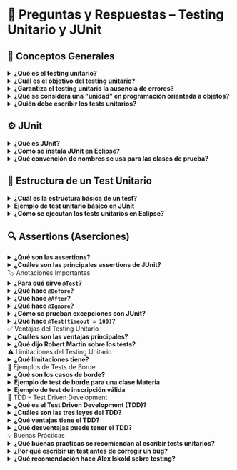 # 🧩 Preguntas y Respuestas – Testing Unitario y JUnit

## 🧪 Conceptos Generales
<details>
<summary><b>¿Qué es el testing unitario?</b></summary> 
  Es la práctica de probar automáticamente unidades individuales del código (como clases o métodos) para verificar que funcionen correctamente de forma aislada.
</details>

<details> 
<summary><b>¿Cuál es el objetivo del testing unitario?</b></summary> 
  Detectar errores de manera temprana, mejorar el diseño del código y aumentar la confianza en que cada componente funciona según lo esperado. 
</details>

<details> <summary><b>¿Garantiza el testing unitario la ausencia de errores?</b></summary> 
  No. Solo aumenta la probabilidad de detectar errores y mejora la calidad general, pero no asegura que el sistema esté completamente libre de fallos. 
</details>

<details> <summary><b>¿Qué se considera una “unidad” en programación orientada a objetos?</b></summary> 
  Una unidad suele ser una clase o un método individual que se prueba de manera independiente. 
</details>

<details> <summary><b>¿Quién debe escribir los tests unitarios?</b></summary> 
  Los programadores son responsables de escribirlos, generalmente junto con el código de producción. 
</details>

## ⚙️ JUnit
<details> <summary><b>¿Qué es JUnit?</b></summary> 
  Es un framework de testing unitario para Java, desarrollado por Kent Beck y Erich Gamma. Permite definir, ejecutar y automatizar tests fácilmente. 
</details>

<details> <summary><b>¿Cómo se instala JUnit en Eclipse?</b></summary> 
  Al crear un proyecto de pruebas, Eclipse agrega automáticamente la librería `junit.jar` al <b>build path</b>*. 
</details>

<details> <summary><b>¿Qué convención de nombres se usa para las clases de prueba?</b></summary> 
  Se suele agregar la palabra <code>Test</code> al final del nombre de la clase, por ejemplo: <code>PersonaTest</code>, <code>MateriaTest</code>, <code>ArregloTest</code>. 
</details>

## 🧠 Estructura de un Test Unitario

<details> 
<summary><b>¿Cuál es la estructura básica de un test?</b></summary>
<ol>
    <li>Setup: preparar los datos necesarios.</li>
    <li>Exercise: ejecutar la funcionalidad que se quiere probar.</li>
    <li>Verify: comprobar que el resultado sea el esperado.</li>
    <li>Teardown (opcional): limpiar o restaurar el entorno.</li>
</ol>
</details>

<details> <summary><b>Ejemplo de test unitario básico en JUnit</b></summary>

@Test
public void cumplirAniosTest() {
    Persona p = new Persona("Pepe", 17); // Setup
    p.cumplirAnios();                    // Exercise
    assertEquals(18, p.getEdad());       // Verify
}
Este test verifica que el método cumplirAnios() incremente correctamente la edad de una persona.
</details>

<details> <summary><b>¿Cómo se ejecutan los tests unitarios en Eclipse?</b></summary> 
    Seleccionando la clase de prueba y eligiendo Run As → JUnit Test. JUnit ejecuta todos los métodos con la anotación <code>@Test</code>. 
</details>

## 🔍 Assertions (Aserciones)
<details> <summary><b>¿Qué son las assertions?</b></summary> 
    Son métodos que verifican condiciones durante el test. Si la condición no se cumple, el test **falla automáticamente**. 
</details>

<details> <summary><b>¿Cuáles son las principales assertions de JUnit?</b></summary>
|Método	|Descripción|
| :--- | :--- |
|assertEquals(expected, actual)	|Verifica igualdad entre valores|
|assertArrayEquals(expected, actual)|	Compara arreglos.|
|assertTrue(cond) / assertFalse(cond)|	Evalúa condiciones booleanas.|
|assertNull(obj) / assertNotNull(obj)|	Verifica nulidad.|
|fail(msg)	|Fuerza un fallo explícito.|
>
</details>
🏷️ Anotaciones Importantes
<details> <summary><b>¿Para qué sirve <code>@Test</code>?</b></summary> Indica que el método es un caso de prueba. </details>
<details> <summary><b>¿Qué hace <code>@Before</code>?</b></summary> Ejecuta un método **antes de cada test**, normalmente para inicializar datos o preparar el entorno. </details>
<details> <summary><b>¿Qué hace <code>@After</code>?</b></summary> Ejecuta un método **después de cada test**, generalmente para liberar recursos o limpiar el entorno. </details>
<details> <summary><b>¿Qué hace <code>@Ignore</code>?</b></summary> Permite **omitir temporalmente** la ejecución de un test. </details>
<details> <summary><b>¿Cómo se prueban excepciones con JUnit?</b></summary>

Se usa la anotación <code>@Test(expected = TipoDeExcepcion.class)</code>.
Ejemplo:

@Test(expected = NullPointerException.class)
public void nullTest() {
    Arreglos.sumarPositivos(null);
}

</details>
<details> <summary><b>¿Qué hace <code>@Test(timeout = 100)</code>?</b></summary> Hace que el test falle si tarda más de **100 milisegundos** en ejecutarse. </details>
✅ Ventajas del Testing Unitario
<details> <summary><b>¿Cuáles son las ventajas principales?</b></summary>

Detecta errores de forma temprana.

Mejora el diseño y la estructura del código.

Da confianza para refactorizar.

Sirve como documentación viva.

Reduce el tiempo de depuración.

</details>
<details> <summary><b>¿Qué dijo Robert Martin sobre los tests?</b></summary> > “Los tests son documentos vivos, claros y sincronizados con el código, porque se ejecutan y no pueden desactualizarse.” Además, los tests bien diseñados **reducen el acoplamiento** y permiten refactorizar sin miedo. </details>
⚠️ Limitaciones del Testing Unitario
<details> <summary><b>¿Qué limitaciones tiene?</b></summary>

No garantiza que el sistema esté libre de errores.

Requiere mantenimiento constante.

No cubre los errores de integración entre módulos.

Puede ser difícil diseñar tests totalmente independientes.

</details>
🧮 Ejemplos de Tests de Borde
<details> <summary><b>¿Qué son los casos de borde?</b></summary> Son escenarios extremos o límites que prueban el comportamiento del sistema frente a valores mínimos, máximos o situaciones no comunes. Ejemplo: listas vacías, valores nulos o negativos. </details>
<details> <summary><b>Ejemplo de test de borde para una clase Materia</b></summary>
@Test
public void sinInscriptosTest() {
    Materia m = new Materia("Programacion III");
    assertEquals(0, m.cantidadAprobados());
}


Comprueba que una materia sin inscriptos tenga 0 aprobados.

</details>
<details> <summary><b>Ejemplo de test de inscripción válida</b></summary>
@Test
public void postInscripcionTest() {
    Materia m = new Materia("Programacion III");
    Alumno a = new Alumno("Jose Perez", "32514521/2011");
    m.inscribir(a);
    assertTrue(m.estaInscripto(a));
}


Verifica el caso correcto de inscripción de un alumno.

</details>
🧱 TDD – Test Driven Development
<details> <summary><b>¿Qué es el Test Driven Development (TDD)?</b></summary> Es una metodología donde primero se escribe un **test que falla**, luego el **código mínimo para pasarlo**, y finalmente se **refactoriza** el código. </details>
<details> <summary><b>¿Cuáles son las tres leyes del TDD?</b></summary>

No escribir código de producción sin un test que falle.

No escribir más de un test que falle a la vez.

No escribir más código del necesario para pasar el test.

</details>
<details> <summary><b>¿Qué ventajas tiene el TDD?</b></summary>

Mejora el diseño del código.

Reduce errores.

Obliga a pensar en la interfaz antes de implementarla.

Garantiza cobertura de pruebas desde el inicio.

</details>
<details> <summary><b>¿Qué desventajas puede tener el TDD?</b></summary>

Puede requerir más tiempo inicial.

No siempre es fácil escribir buenos tests antes del código.

Puede ser menos útil en proyectos con requisitos poco definidos.

</details>
💡 Buenas Prácticas
<details> <summary><b>¿Qué buenas prácticas se recomiendan al escribir tests unitarios?</b></summary>

Escribir un test por cada funcionalidad importante.

No testear getters ni setters triviales.

Asegurar independencia entre tests.

Usar mocks para evitar efectos reales sobre los datos.

Actualizar los tests con cada cambio de funcionalidad.

Ejecutar los tests con frecuencia.

Crear un test antes de corregir un bug.

</details>
<details> <summary><b>¿Por qué escribir un test antes de corregir un bug?</b></summary> Para garantizar que el bug se reproduce, que se corrige efectivamente y que **no vuelva a aparecer** en el futuro. </details>
<details> <summary><b>¿Qué recomendación hace Alex Iskold sobre testing?</b></summary> > “Al principio parece trabajo extra, pero una vez que empezás a escribir tests, te preguntás cómo programabas sin ellos.” También recomienda practicarlo en **parejas (pair testing)** para hacerlo más productivo y divertido. </details>

